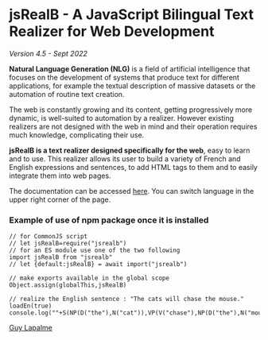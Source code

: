 # jsRealB - A JavaScript Bilingual Text Realizer for Web Development

*Version 4.5 - Sept 2022*

**Natural Language Generation (NLG)** is a field of artificial intelligence that focuses on the development of systems that produce text for different applications, for example the textual description of massive datasets or the automation of routine text creation.

The web is constantly growing and its content, getting progressively more dynamic, is well-suited to automation by a realizer. However existing realizers are not designed with the web in mind and their operation requires much knowledge, complicating their use.

**jsRealB is a text realizer designed specifically for the web**, easy to learn and to use. This realizer allows its user to build a variety of French and English expressions and sentences, to add HTML tags to them and to easily integrate them into web pages.

The documentation can be accessed [here](http://rali.iro.umontreal.ca/JSrealB/current/documentation/user.html?lang=en). You can switch language in the upper right corner of the page. 

### Example of use of npm package once it is installed
    // for CommonJS script
    // let jsRealB=require("jsrealb")
    // for an ES module use one of the two following 
    import jsRealB from "jsrealb"
    // let {default:jsRealB} = await import("jsrealb") 

    // make exports available in the global scope
    Object.assign(globalThis,jsRealB)

    // realize the English sentence : "The cats will chase the mouse."
    loadEn(true)
    console.log(""+S(NP(D("the"),N("cat")),VP(V("chase"),NP(D("the"),N("mouse")))).n("p").t("f"))
    
[Guy Lapalme](mailto:lapalme@iro.umontreal.ca)

